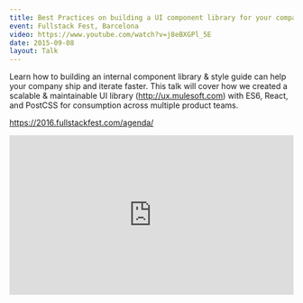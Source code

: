 ```yaml
---
title: Best Practices on building a UI component library for your company
event: Fullstack Fest, Barcelona
video: https://www.youtube.com/watch?v=j8eBXGPl_5E
date: 2015-09-08
layout: Talk
---
```


Learn how to building an internal component library & style guide can help your company ship and iterate faster. This talk will cover how we created a scalable & maintainable UI library (http://ux.mulesoft.com) with ES6, React, and PostCSS for consumption across multiple product teams.

https://2016.fullstackfest.com/agenda/

<div style="position:relative;height:0;padding-bottom:56.25%">
  <iframe src="https://www.youtube.com/embed/j8eBXGPl_5E?ecver=2" width="640" height="360" frameborder="0" style="position:absolute;width:100%;height:100%;left:0" allowfullscreen></iframe>
</div>
